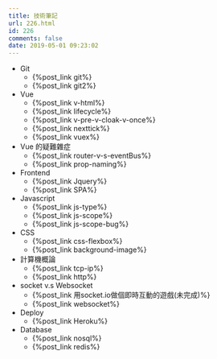 ```yaml
---
title: 技術筆記
url: 226.html
id: 226
comments: false
date: 2019-05-01 09:23:02
---
```


- Git
  - {%post_link git%}
  - {%post_link git2%}
- Vue
  - {%post_link v-html%}
  - {%post_link lifecycle%}
  - {%post_link v-pre-v-cloak-v-once%}
  - {%post_link nexttick%}
  - {%post_link vuex%}
- Vue 的疑難雜症
  - {%post_link router-v-s-eventBus%}
  - {%post_link prop-naming%}
- Frontend
  - {%post_link Jquery%}
  - {%post_link SPA%}
- Javascript
  - {%post_link js-type%}
  - {%post_link js-scope%}
  - {%post_link js-scope-bug%}
- CSS
  - {%post_link css-flexbox%}
  - {%post_link background-image%}
- 計算機概論
  - {%post_link tcp-ip%}
  - {%post_link http%}
- socket v.s Websocket
  - {%post_link 用socket.io做個即時互動的遊戲(未完成)%}
  - {%post_link websocket%}
- Deploy
  - {%post_link Heroku%}
- Database
  - {%post_link nosql%}
  - {%post_link redis%}
